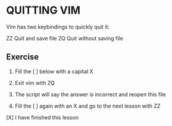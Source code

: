 # QUITTING VIM

 Vim has two keybindings to quickly quit it:

 ZZ    Quit and save file
 ZQ    Quit without saving file


## Exercise

  1. Fill the [ ] below with a capital X

  2. Exit vim with  ZQ

  3. The script will say the answer is incorrect and reopen this file

  4. Fill the [ ] again with an  X  and go to the next lesson with  ZZ


[X] I have finished this lesson
